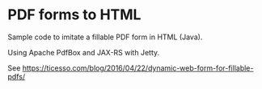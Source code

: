 # PDF forms to HTML

Sample code to imitate a fillable PDF form in HTML (Java).

Using Apache PdfBox and JAX-RS with Jetty.

See https://ticesso.com/blog/2016/04/22/dynamic-web-form-for-fillable-pdfs/


